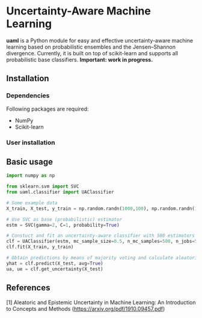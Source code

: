 # Uncertainty-Aware Machine Learning 

**uaml** is a Python module for easy and effective uncertainty-aware machine learning based on probabilistic ensembles and the Jensen–Shannon divergence. Currently, it is built on top of scikit-learn and supports all probabilistic base classifiers. **Important: work in progress.**

## Installation 

### Dependencies 

Following packages are required:

* NumPy 
* Scikit-learn

### User installation

## Basic usage

```python
import numpy as np

from sklearn.svm import SVC
from uaml.classifier import UAClassifier

# Some example data
X_train, X_test, y_train = np.random.randn(1000,100), np.random.randn(100,100), np.random.randint(0,5,1000)

# Use SVC as base (probabilistic) estimator
estm = SVC(gamma=2, C=1, probability=True) 

# Constuct and fit an uncertainty-aware classifier with 500 estimators and parallelize over 5 cores 
clf = UAClassifier(estm, mc_sample_size=0.5, n_mc_samples=500, n_jobs=5)
clf.fit(X_train, y_train)

# Obtain predictions by means of majority voting and calculate aleatoric and epistemic uncertainty
yhat = clf.predict(X_test, avg=True)
ua, ue = clf.get_uncertainty(X_test)
```

## References

[1] Aleatoric and Epistemic Uncertainty in
Machine Learning: An Introduction
to Concepts and Methods (https://arxiv.org/pdf/1910.09457.pdf)
